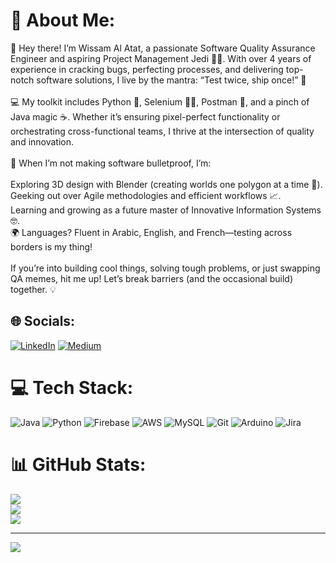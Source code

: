 # 💫 About Me:
👋 Hey there! I’m Wissam Al Atat, a passionate Software Quality Assurance Engineer and aspiring Project Management Jedi 🧙‍♂️. With over 4 years of experience in cracking bugs, perfecting processes, and delivering top-notch software solutions, I live by the mantra: “Test twice, ship once!” 🚀<br><br>💻 My toolkit includes Python 🐍, Selenium 🕵️‍♂️, Postman 📮, and a pinch of Java magic ☕. Whether it’s ensuring pixel-perfect functionality or orchestrating cross-functional teams, I thrive at the intersection of quality and innovation.<br><br>🎯 When I’m not making software bulletproof, I’m:<br><br>Exploring 3D design with Blender (creating worlds one polygon at a time 🌌).<br>Geeking out over Agile methodologies and efficient workflows 📈.<br>Learning and growing as a future master of Innovative Information Systems 🤓.<br>🌍 Languages? Fluent in Arabic, English, and French—testing across borders is my thing!<br><br>If you’re into building cool things, solving tough problems, or just swapping QA memes, hit me up! Let’s break barriers (and the occasional build) together. 💡


## 🌐 Socials:
[![LinkedIn](https://img.shields.io/badge/LinkedIn-%230077B5.svg?logo=linkedin&logoColor=white)](https://linkedin.com/in/https://linkedin.com/in/https://www.linkedin.com/in/wissam-al-atat-a0ba462b4/) [![Medium](https://img.shields.io/badge/Medium-12100E?logo=medium&logoColor=white)](https://medium.com/@https://medium.com/@https://medium.com/@wissamatat1) 

# 💻 Tech Stack:
![Java](https://img.shields.io/badge/java-%23ED8B00.svg?style=for-the-badge&logo=openjdk&logoColor=white) ![Python](https://img.shields.io/badge/python-3670A0?style=for-the-badge&logo=python&logoColor=ffdd54) ![Firebase](https://img.shields.io/badge/firebase-%23039BE5.svg?style=for-the-badge&logo=firebase) ![AWS](https://img.shields.io/badge/AWS-%23FF9900.svg?style=for-the-badge&logo=amazon-aws&logoColor=white) ![MySQL](https://img.shields.io/badge/mysql-4479A1.svg?style=for-the-badge&logo=mysql&logoColor=white) ![Git](https://img.shields.io/badge/git-%23F05033.svg?style=for-the-badge&logo=git&logoColor=white) ![Arduino](https://img.shields.io/badge/-Arduino-00979D?style=for-the-badge&logo=Arduino&logoColor=white) ![Jira](https://img.shields.io/badge/jira-%230A0FFF.svg?style=for-the-badge&logo=jira&logoColor=white)
# 📊 GitHub Stats:
![](https://github-readme-stats.vercel.app/api?username=WissamAlAtat&theme=dark&hide_border=false&include_all_commits=false&count_private=false)<br/>
![](https://github-readme-streak-stats.herokuapp.com/?user=WissamAlAtat&theme=dark&hide_border=false)<br/>
![](https://github-readme-stats.vercel.app/api/top-langs/?username=WissamAlAtat&theme=dark&hide_border=false&include_all_commits=false&count_private=false&layout=compact)

---
[![](https://visitcount.itsvg.in/api?id=WissamAlAtat&icon=0&color=0)](https://visitcount.itsvg.in)

<!-- Proudly created with GPRM ( https://gprm.itsvg.in ) -->
